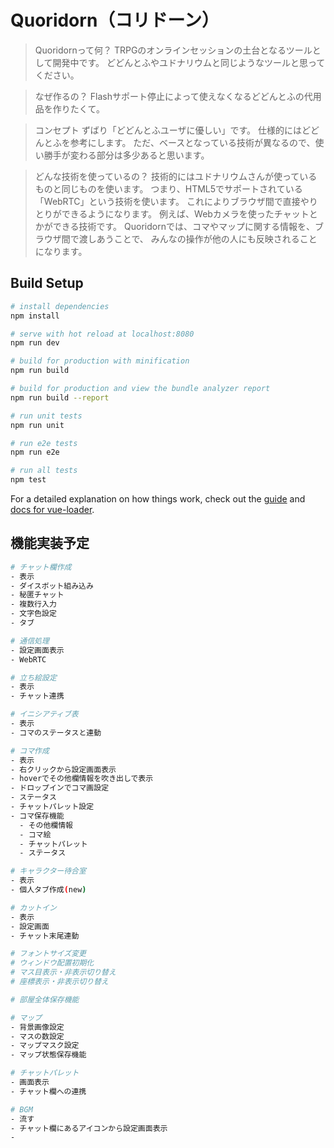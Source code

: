 # Quoridorn（コリドーン）

> Quoridornって何？
TRPGのオンラインセッションの土台となるツールとして開発中です。
どどんとふやユドナリウムと同じようなツールと思ってください。

> なぜ作るの？
Flashサポート停止によって使えなくなるどどんとふの代用品を作りたくて。

> コンセプト
ずばり「どどんとふユーザに優しい」です。
仕様的にはどどんとふを参考にします。
ただ、ベースとなっている技術が異なるので、使い勝手が変わる部分は多少あると思います。

> どんな技術を使っているの？
技術的にはユドナリウムさんが使っているものと同じものを使います。
つまり、HTML5でサポートされている「WebRTC」という技術を使います。
これによりブラウザ間で直接やりとりができるようになります。
例えば、Webカメラを使ったチャットとかができる技術です。
Quoridornでは、コマやマップに関する情報を、ブラウザ間で渡しあうことで、
みんなの操作が他の人にも反映されることになります。


## Build Setup

``` bash
# install dependencies
npm install

# serve with hot reload at localhost:8080
npm run dev

# build for production with minification
npm run build

# build for production and view the bundle analyzer report
npm run build --report

# run unit tests
npm run unit

# run e2e tests
npm run e2e

# run all tests
npm test
```

For a detailed explanation on how things work, check out the [guide](http://vuejs-templates.github.io/webpack/) and [docs for vue-loader](http://vuejs.github.io/vue-loader).


## 機能実装予定

``` bash
# チャット欄作成
- 表示
- ダイスボット組み込み
- 秘匿チャット
- 複数行入力
- 文字色設定
- タブ

# 通信処理
- 設定画面表示
- WebRTC

# 立ち絵設定
- 表示
- チャット連携

# イニシアティブ表
- 表示
- コマのステータスと連動

# コマ作成
- 表示
- 右クリックから設定画面表示
- hoverでその他欄情報を吹き出しで表示
- ドロップインでコマ画設定
- ステータス
- チャットパレット設定
- コマ保存機能
  - その他欄情報
  - コマ絵
  - チャットパレット
  - ステータス

# キャラクター待合室
- 表示
- 個人タブ作成(new)

# カットイン
- 表示
- 設定画面
- チャット末尾連動

# フォントサイズ変更
# ウィンドウ配置初期化
# マス目表示・非表示切り替え
# 座標表示・非表示切り替え

# 部屋全体保存機能

# マップ
- 背景画像設定
- マスの数設定
- マップマスク設定
- マップ状態保存機能

# チャットパレット
- 画面表示
- チャット欄への連携

# BGM
- 流す
- チャット欄にあるアイコンから設定画面表示
- 
```
